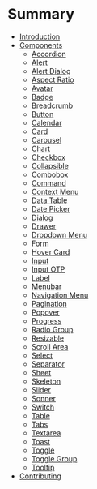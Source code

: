# Summary

-   [Introduction](./introduction.md)
-   [Components](./components/README.md)
    -   [Accordion]()
    -   [Alert](./components/alert.md)
    -   [Alert Dialog]()
    -   [Aspect Ratio](./components/aspect-ratio.md)
    -   [Avatar](./components/avatar.md)
    -   [Badge](./components/badge.md)
    -   [Breadcrumb](./components/breadcrumb.md)
    -   [Button](./components/button.md)
    -   [Calendar]()
    -   [Card](./components/card.md)
    -   [Carousel]()
    -   [Chart]()
    -   [Checkbox]()
    -   [Collapsible]()
    -   [Combobox]()
    -   [Command]()
    -   [Context Menu]()
    -   [Data Table]()
    -   [Date Picker]()
    -   [Dialog]()
    -   [Drawer]()
    -   [Dropdown Menu]()
    -   [Form]()
    -   [Hover Card]()
    -   [Input](./components/input.md)
    -   [Input OTP]()
    -   [Label](./components/label.md)
    -   [Menubar]()
    -   [Navigation Menu]()
    -   [Pagination](./components/pagination.md)
    -   [Popover]()
    -   [Progress]()
    -   [Radio Group]()
    -   [Resizable]()
    -   [Scroll Area]()
    -   [Select]()
    -   [Separator](./components/separator.md)
    -   [Sheet]()
    -   [Skeleton](./components/skeleton.md)
    -   [Slider]()
    -   [Sonner]()
    -   [Switch](./components/switch.md)
    -   [Table](./components/table.md)
    -   [Tabs]()
    -   [Textarea](./components/textarea.md)
    -   [Toast]()
    -   [Toggle]()
    -   [Toggle Group]()
    -   [Tooltip]()
-   [Contributing]()
